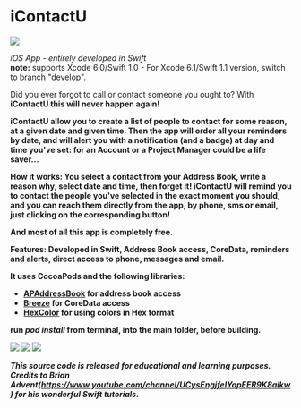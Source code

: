 <b>iContactU</b>
======================================================
<img src="http://riccardosallusti.it/wp-content/uploads/2014/10/Icon-60@3x.png">

<i>iOS App - entirely developed in Swift</i>  
<b>note:</b> supports Xcode 6.0/Swift 1.0 - For Xcode 6.1/Swift 1.1 version, switch to branch "develop".

Did you ever forgot to call or contact someone you ought to?
With <b>iContactU<b/> this will never happen again! 

<b>iContactU</b> allow you to create a list of people to contact for some reason, at a given date and given time. Then the app will order all your reminders by date, and will alert you with a notification (and a badge) at day and time you've set: for an Account or a Project Manager could be a life saver...

<b>How it works:</b>
You select a contact from your Address Book, write a reason why, select date and time, then forget it!
iContactU will remind you to contact the people you've selected in the exact moment you should, and you can reach them directly from the app, by phone, sms or email, just clicking on the corresponding button!

And most of all this app is completely free.

<b>Features:</b>
Developed in Swift, Address Book access, CoreData, reminders and alerts, direct access to phone, messages and email.

It uses CocoaPods and the following libraries:

- [APAddressBook](https://github.com/Alterplay/APAddressBook) for address book access
- [Breeze](https://github.com/andrelind/Breeze) for CoreData access
- [HexColor](https://github.com/mRs-/HexColors.git) for using colors in Hex format

run <i>pod install</i> from terminal, into the main folder, before building.

<img src="http://riccardosallusti.it/wp-content/uploads/2014/10/iContactU_2-e1412777153111.jpg"> <img src="http://riccardosallusti.it/wp-content/uploads/2014/10/iContactU_3-e1412777126731.jpg"> <img src="http://riccardosallusti.it/wp-content/uploads/2014/10/iContactU_4-e1412777091608.jpg">

<i>This source code is released for educational and learning purposes.  
Credits to Brian Advent(https://www.youtube.com/channel/UCysEngjfeIYapEER9K8aikw) for his wonderful Swift tutorials.</i>
